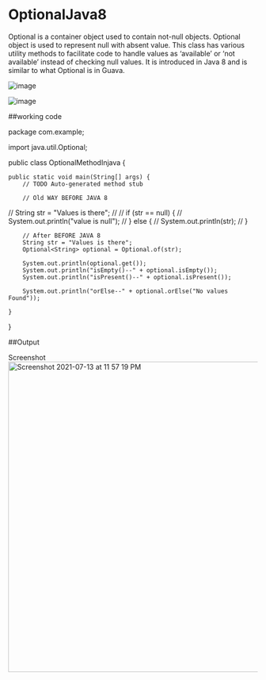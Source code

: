 # OptionalJava8
Optional is a container object used to contain not-null objects. Optional object is used to represent null with absent value. This class has various utility methods to facilitate code to handle values as ‘available’ or ‘not available’ instead of checking null values. It is introduced in Java 8 and is similar to what Optional is in Guava.


![image](https://user-images.githubusercontent.com/47211382/125505279-4ad2160d-57cc-482f-8f28-8bae9b8e845a.png)

![image](https://user-images.githubusercontent.com/47211382/125505460-1971a31b-b0f7-4aaa-bb8d-064248839a96.png)


##working code

package com.example;

import java.util.Optional;

public class OptionalMethodInjava {

	public static void main(String[] args) {
		// TODO Auto-generated method stub

		// Old WAY BEFORE JAVA 8
//		String str = "Values is there";
//
//		if (str == null) {
//			System.out.println("value is null");
//		} else {
//			System.out.println(str);
//		}

		// After BEFORE JAVA 8
		String str = "Values is there";
		Optional<String> optional = Optional.of(str);

		System.out.println(optional.get());
		System.out.println("isEmpty()--" + optional.isEmpty());
		System.out.println("isPresent()--" + optional.isPresent());
		
		System.out.println("orElse--" + optional.orElse("No values Found"));

	}

}

##Output

Screenshot<img width="626" alt="Screenshot 2021-07-13 at 11 57 19 PM" src="https://user-images.githubusercontent.com/47211382/125505601-2a1013f8-c0d0-43cf-baa4-b9336c79c9e7.png"> 


